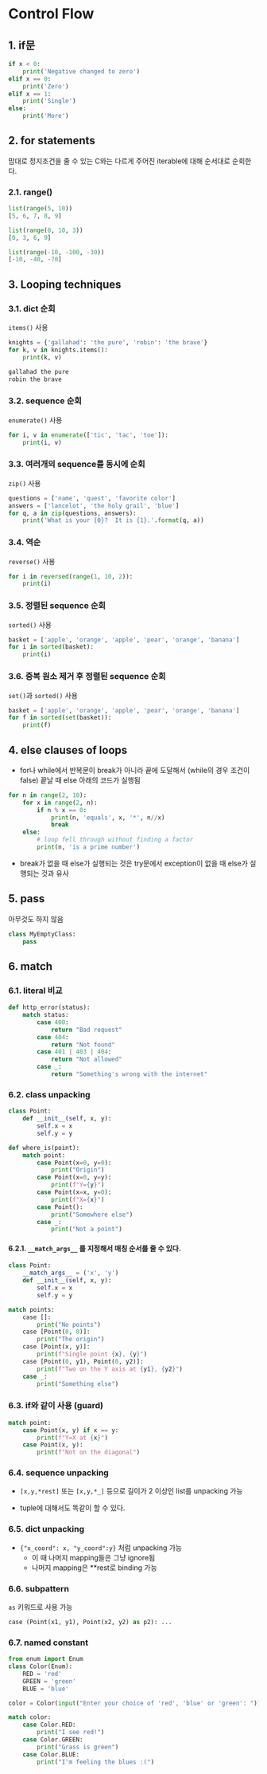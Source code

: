 # Control Flow

## 1. if문

```python
if x < 0:
    print('Negative changed to zero')
elif x == 0:
    print('Zero')
elif x == 1:
    print('Single')
else:
    print('More')
```

## 2. for statements

맘대로 정지조건을 줄 수 있는 C와는 다르게 주어진 iterable에 대해 순서대로 순회한다.

### 2.1. range()

```python
list(range(5, 10))
[5, 6, 7, 8, 9]

list(range(0, 10, 3))
[0, 3, 6, 9]

list(range(-10, -100, -30))
[-10, -40, -70]
```

## 3. Looping techniques

### 3.1. dict 순회

`items()` 사용

```python
knights = {'gallahad': 'the pure', 'robin': 'the brave'}
for k, v in knights.items():
    print(k, v)

gallahad the pure
robin the brave
```

### 3.2. sequence 순회

`enumerate()` 사용

```python
for i, v in enumerate(['tic', 'tac', 'toe']):
    print(i, v)
```

### 3.3. 여러개의 sequence를 동시에 순회

`zip()` 사용

```python
questions = ['name', 'quest', 'favorite color']
answers = ['lancelot', 'the holy grail', 'blue']
for q, a in zip(questions, answers):
    print('What is your {0}?  It is {1}.'.format(q, a))
```

### 3.4. 역순

`reverse()` 사용

```python
for i in reversed(range(1, 10, 2)):
    print(i)
```

### 3.5. 정렬된 sequence 순회

`sorted()` 사용

```python
basket = ['apple', 'orange', 'apple', 'pear', 'orange', 'banana']
for i in sorted(basket):
    print(i)
```

### 3.6. 중복 원소 제거 후 정렬된 sequence 순회

`set()`과 `sorted()` 사용

```python
basket = ['apple', 'orange', 'apple', 'pear', 'orange', 'banana']
for f in sorted(set(basket)):
    print(f)
```

## 4. else clauses of loops

- for나 while에서 반복문이 break가 아니라 끝에 도달해서 (while의 경우 조건이 false) 끝날 때 else 아래의 코드가 실행됨

```python
for n in range(2, 10):
    for x in range(2, n):
        if n % x == 0:
            print(n, 'equals', x, '*', n//x)
            break
    else:
        # loop fell through without finding a factor
        print(n, 'is a prime number')
```

- break가 없을 때 else가 실행되는 것은 try문에서 exception이 없을 때 else가 실행되는 것과 유사

## 5. pass

아무것도 하지 않음

```python
class MyEmptyClass:
    pass
```

## 6. match

### 6.1. literal 비교

```python
def http_error(status):
    match status:
        case 400:
            return "Bad request"
        case 404:
            return "Not found"
        case 401 | 403 | 404:
            return "Not allowed"
        case _:
            return "Something's wrong with the internet"
```

### 6.2. class unpacking

```python
class Point:
    def __init__(self, x, y):
        self.x = x
        self.y = y

def where_is(point):
    match point:
        case Point(x=0, y=0):
            print("Origin")
        case Point(x=0, y=y):
            print(f"Y={y}")
        case Point(x=x, y=0):
            print(f"X={x}")
        case Point():
            print("Somewhere else")
        case _:
            print("Not a point")
```

#### 6.2.1. `__match_args__` 를 지정해서 매칭 순서를 줄 수 있다.

```python
class Point:
    __match_args__ = ('x', 'y')
    def __init__(self, x, y):
        self.x = x
        self.y = y

match points:
    case []:
        print("No points")
    case [Point(0, 0)]:
        print("The origin")
    case [Point(x, y)]:
        print(f"Single point {x}, {y}")
    case [Point(0, y1), Point(0, y2)]:
        print(f"Two on the Y axis at {y1}, {y2}")
    case _:
        print("Something else")
```

### 6.3. if와 같이 사용 (guard)

```python
match point:
    case Point(x, y) if x == y:
        print(f"Y=X at {x}")
    case Point(x, y):
        print(f"Not on the diagonal")
```

### 6.4. sequence unpacking

- `[x,y,*rest]` 또는 `[x,y,*_]` 등으로 길이가 2 이상인 list를 unpacking 가능

- tuple에 대해서도 똑같이 할 수 있다.

### 6.5. dict unpacking

- `{"x_coord": x, "y_coord":y}` 처럼 unpacking 가능
  - 이 때 나머지 mapping들은 그냥 ignore됨
  - 나머지 mapping은 **rest로 binding 가능
  
### 6.6. subpattern

`as` 키워드로 사용 가능

```python
case (Point(x1, y1), Point(x2, y2) as p2): ...
```

### 6.7. named constant

```python
from enum import Enum
class Color(Enum):
    RED = 'red'
    GREEN = 'green'
    BLUE = 'blue'

color = Color(input("Enter your choice of 'red', 'blue' or 'green': "))

match color:
    case Color.RED:
        print("I see red!")
    case Color.GREEN:
        print("Grass is green")
    case Color.BLUE:
        print("I'm feeling the blues :(")
```


